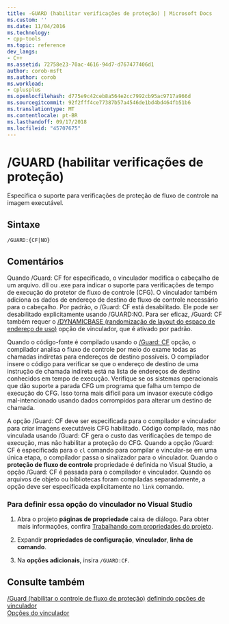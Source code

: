 ```yaml
---
title: -GUARD (habilitar verificações de proteção) | Microsoft Docs
ms.custom: ''
ms.date: 11/04/2016
ms.technology:
- cpp-tools
ms.topic: reference
dev_langs:
- C++
ms.assetid: 72758e23-70ac-4616-94d7-d767477406d1
author: corob-msft
ms.author: corob
ms.workload:
- cplusplus
ms.openlocfilehash: d775e9c42ceb8a564e2cc7992cb95ac9717a966d
ms.sourcegitcommit: 92f2fff4ce77387b57a4546de1bd4bd464fb51b6
ms.translationtype: MT
ms.contentlocale: pt-BR
ms.lasthandoff: 09/17/2018
ms.locfileid: "45707675"
---
```

# <a name="guard-enable-guard-checks"></a>/GUARD (habilitar verificações de proteção)

Especifica o suporte para verificações de proteção de fluxo de controle na imagem executável.

## <a name="syntax"></a>Sintaxe

```
/GUARD:{CF|NO}
```

## <a name="remarks"></a>Comentários

Quando /Guard: CF for especificado, o vinculador modifica o cabeçalho de um arquivo. dll ou .exe para indicar o suporte para verificações de tempo de execução do protetor de fluxo de controle (CFG). O vinculador também adiciona os dados de endereço de destino de fluxo de controle necessário para o cabeçalho. Por padrão, o /Guard: CF está desabilitado. Ele pode ser desabilitado explicitamente usando /GUARD:NO. Para ser eficaz, /Guard: CF também requer o [/DYNAMICBASE (randomização de layout do espaço de endereço de uso)](../../build/reference/dynamicbase-use-address-space-layout-randomization.md) opção de vinculador, que é ativado por padrão.

Quando o código-fonte é compilado usando o [/Guard: CF](../../build/reference/guard-enable-control-flow-guard.md) opção, o compilador analisa o fluxo de controle por meio do exame todas as chamadas indiretas para endereços de destino possíveis. O compilador insere o código para verificar se que o endereço de destino de uma instrução de chamada indireta está na lista de endereços de destino conhecidos em tempo de execução. Verifique se os sistemas operacionais que dão suporte a parada CFG um programa que falha um tempo de execução do CFG. Isso torna mais difícil para um invasor execute código mal-intencionado usando dados corrompidos para alterar um destino de chamada.

A opção /Guard: CF deve ser especificada para o compilador e vinculador para criar imagens executáveis CFG habilitado. Código compilado, mas não vinculada usando /Guard: CF gera o custo das verificações de tempo de execução, mas não habilitar a proteção do CFG. Quando a opção /Guard: CF é especificada para o `cl` comando para compilar e vincular-se em uma única etapa, o compilador passa o sinalizador para o vinculador. Quando o **proteção de fluxo de controle** propriedade é definida no Visual Studio, a opção /Guard: CF é passada para o compilador e vinculador. Quando os arquivos de objeto ou bibliotecas foram compiladas separadamente, a opção deve ser especificada explicitamente no `link` comando.

### <a name="to-set-this-linker-option-in-visual-studio"></a>Para definir essa opção do vinculador no Visual Studio

1. Abra o projeto **páginas de propriedade** caixa de diálogo. Para obter mais informações, confira [Trabalhando com propriedades do projeto](../../ide/working-with-project-properties.md).

1. Expandir **propriedades de configuração**, **vinculador**, **linha de comando**.

1. Na **opções adicionais**, insira `/GUARD:CF`.

## <a name="see-also"></a>Consulte também

[/Guard (habilitar o controle de fluxo de proteção)](../../build/reference/guard-enable-control-flow-guard.md)
[definindo opções de vinculador](../../build/reference/setting-linker-options.md)<br/>
[Opções do vinculador](../../build/reference/linker-options.md)